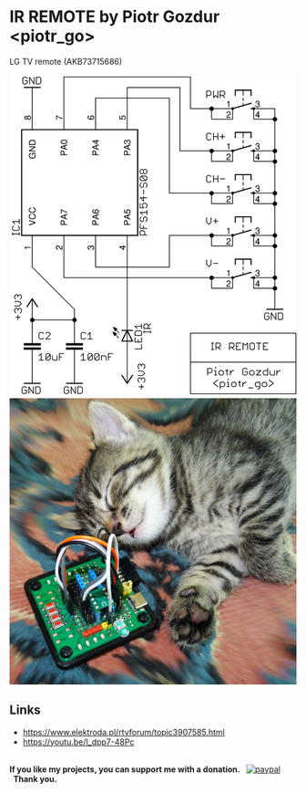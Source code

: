 # IR REMOTE by Piotr Gozdur <piotr_go>

LG TV remote (AKB73715686)

![schematic](schemat.png)
![pcb](pcb.jpg)

## Links
* https://www.elektroda.pl/rtvforum/topic3907585.html
* https://youtu.be/I_dpp7-48Pc

<br><b>If you like my projects, you can support me with a donation.&nbsp;&nbsp;</b>
[![paypal](https://www.paypalobjects.com/en_US/i/btn/btn_donateCC_LG.gif)](https://www.paypal.com/donate/?business=8PFDDCVKKCSP6&no_recurring=0&currency_code=USD)
<b>&nbsp;&nbsp;Thank you.</b><br>